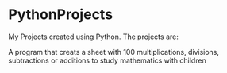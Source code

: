 # PythonProjects
My Projects created using Python. The projects are:

A program that creats a sheet with 100 multiplications, divisions, subtractions or additions to study mathematics with children
